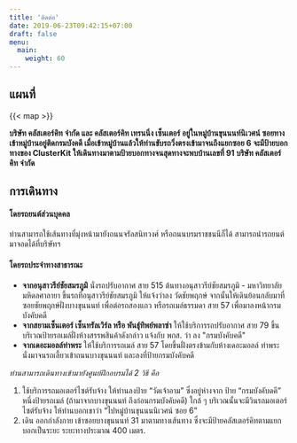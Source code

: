 ```yaml
---
title: 'ติดต่อ'
date: 2019-06-23T09:42:15+07:00
draft: false
menu:
  main:
    weight: 60
---
```


## แผนที่

{{< map >}}

**บริษัท คลัสเตอร์คิท จำกัด และ คลัสเตอร์คิท เทรนนิ่ง เซ็นเตอร์ อยู่ในหมู่บ้านขุนนนท์นิเวศน์ ซอยทางเข้าหมู่บ้านอยู่ติดกรมบังคดี เมื่อเข้าหมู่บ้านแล้วให้ท่านขับรถวิ่งตรงเข้ามาจนถึงแยกซอย 6 จะมีป้ายบอกทางของ ClusterKit ให้เดินทางมาตามป้ายบอกทางจนสุดทางจะพบบ้านเลขที่ 91 บริษัท คลัสเตอร์คิท จำกัด**

## การเดินทาง

#### โดยรถยนต์ส่วนบุคคล

ท่านสามารถใช้เส้นทางที่มุ่งหน้ามายังถนนจรัลสนิทวงศ์ หรือถนนบรมราชชนนีก็ได้ สามารถนำรถยนต์มาจอดได้ที่บริษัทฯ

#### โดยรถประจำทางสาธารณะ

- **จากอนุสาวรีย์ชัยสมรภูมิ** นั่งรถปรับอากาศ สาย 515 ต้นทางอนุสาวรีย์ชัยสมรภูมิ - มหาวิทยาลัยมหิดลศาลายา ขึ้นรถที่อนุสาวรีย์ชัยสมรภูมิ ให้แจ้งว่าลง วัดชัยพฤกษ์ จากนั้นให้เดินย้อนกลับมาที่ซอยชัยพฤกษ์ฝั่งบางขุนนนท์ เพื่อต่อรถสองแถว หรือรถเมล์ธรรมดา สาย 57 เพื่อมาลงหน้ากรมบังคับคดี
- **จากสยามเซ็นเตอร์ เซ็นทรัลเวิร์ล หรือ พันธุ์ทิพย์พลาซ่า** ให้ใช้บริการรถปรับอากาศ สาย 79 ขึ้นบริเวณป้ายรถเมล์ฝั่งห้างสรรพสินค้าดังกล่าว แจ้งกับ พกส. ว่า ลง "กรมบังคับคดี"
- **จากเดอะมอลล์ท่าพระ** ให้ใช้บริการรถเมล์ สาย 57 โดยขึ้นฝั่งตรงข้ามกับห้างเดอะมอลล์ ท่าพระ นั่งมาจนรถเลี้ยวเข้าถนนบางขุนนนท์ และลงที่ป้ายกรมบังคับคดี

_ท่านสามารถเดินทางเข้ามายังศูนย์ฝึกอบรมได้ 2 วิธี คือ_

1. ใช้บริการรถมอเตอร์ไซต์รับจ้าง ให้ท่านลงป้าย “วัดเจ้าอาม” ซึ่งอยู่ห่างจาก ป้าย “กรมบังคับดคี” หนึ่งป้ายรถเมล์ (ถ้ามาจากบางขุนนนท์ ถึงก่อนกรมบังคับคดี) ใกล้ ๆ บริเวณนั้นจะมีวินรถมอเตอร์ไซต์รับจ้าง ให้ท่านบอกเขาว่า “ไปหมู่บ้านขุนนนนิเวศน์ ซอย 6”
2. เดิน ออกกำลังกาย เข้าซอยบางขุนนนท์ 31 มาตามทางเส้นทาง ซึ่งจะมีป้ายคลัสเตอร์คิทตามแยกบอกเป็นระยะ ระยะทางประมาณ 400 เมตร.
